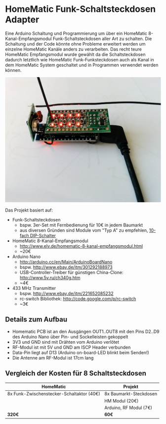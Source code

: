 # HomeMatic Funk-Schaltsteckdosen Adapter

Eine Arduino Schaltung und Programmierung um über ein HomeMatic 8-Kanal-Empfangsmodul Funk-Schaltsteckdosen aller Art zu schalten. Die Schaltung und der Code könnte ohne Probleme erweitert werden um einzelne HomeMatic Kanäle anders zu verarbeiten. Das recht teure HomeMatic Empfangsmodul wurde gewählt da die Schaltsteckdosen dadurch letztlich wie HomeMatic Funk-Funksteckdosen auch als Kanal in dem HomeMatic System geschaltet und in Programmen verwendet werden können. 

![Schaltung: HM Modul, RF Modul, Arduino, Antennen](2015-02-20_15.51.15.jpg "fertiger Aufbau")

Das Projekt basiert auf:
* Funk-Schaltsteckdosen
  * bspw. 3er-Set mit Fernbedienung für 10€ in jedem Baumarkt
  * aus diversen Gründen sind Module vom "Typ A" zu empfehlen, [10-fach DIP-Schalter](http://rc-switch.googlecode.com/svn/wiki_images/typeA.png)
* HomeMatic 8-Kanal-Empfangsmodul
  * http://www.elv.de/homematic-8-kanal-empfangsmodul.html
  * ~20€
* Arduino Nano
  * http://arduino.cc/en/Main/ArduinoBoardNano
  * bspw. http://www.ebay.de/itm/301292188973
  * USB-Controller-Treiber für günstigen China-Clone: http://www.5v.ru/ch340g.htm
  * ~4€
* 433 MHz Transmitter
  * bspw. http://www.ebay.de/itm/221652085232
  * rc-switch Bibliothek: http://code.google.com/p/rc-switch
  * ~3€

## Details zum Aufbau
* Homematic PCB ist an den Ausgängen OUT1..OUT8 mit den Pins D2..D9 des Arduino Nano über Pin- und Sockelleisten gekoppelt
* 3V3 und GND sind mit Drähten vom Arduino verlötet
* RF-Modul ist mit 5V und GND am ISCP Header verbunden
* Data-Pin liegt auf D13 (Arduino on-board-LED blinkt beim Senden!) 
* Die Antenne am RF-Modul ist 17cm lang

## Vergleich der Kosten für 8 Schaltsteckdosen

HomeMatic                                 | Projekt
----------------------------------------- | -----------------------
8x Funk-Zwischenstecker-Schaltaktor (40€) | 8x Baumarkt-Steckdosen
                                          | HM Modul (20€)
                                          | Arduino, RF Modul (7€)
**320€**                                  | **60€**
